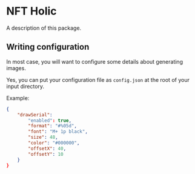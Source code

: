 # NFT Holic

A description of this package.

## Writing configuration

In most case, you will want to configure some details about generating images.

Yes, you can put your configuration file as `config.json` at the root of your input directory.

Example:

```json
{
	"drawSerial": 
		"enabled": true,
		"format": "#%05d",
		"font": "M+ 1p black",
		"size": 48,
		"color": "#000000",
		"offsetX": 40,
		"offsetY": 10
	}
}
```


